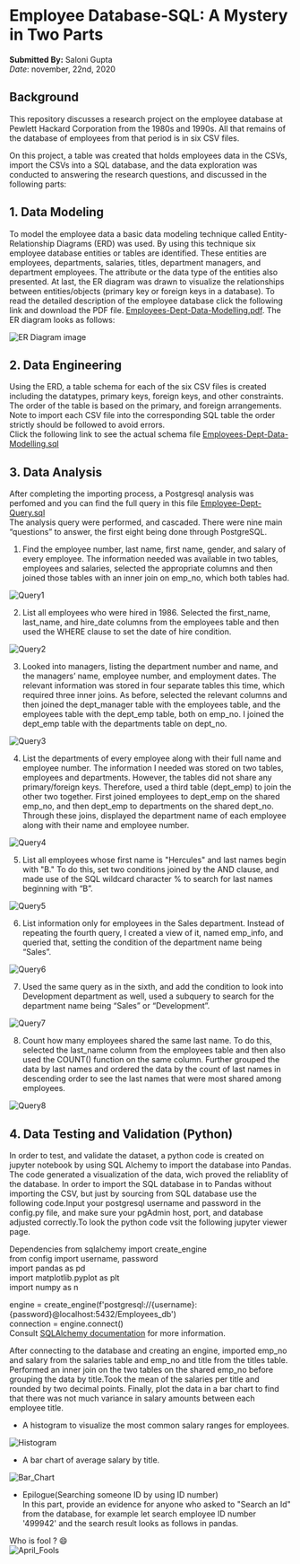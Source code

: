 # Employee Database-SQL: A Mystery in Two Parts

**Submitted By:** Saloni Gupta\
_Date_: november, 22nd, 2020 

## Background
This repository discusses a research project on the employee database at Pewlett Hackard Corporation from the 1980s and 1990s. All that remains of the database of employees from that period is in six CSV files. <br/>

On this project, a table was created that holds employees data in the CSVs, import the CSVs into a SQL database, and the data exploration was conducted to answering the research questions, and discussed in the following parts: <br/>

## 1. Data Modeling <br/>
To model the employee data a basic data modeling technique called Entity-Relationship Diagrams (ERD) was used. By using this technique six employee database entities or tables are identified. These entities are employees, departments, salaries, titles, department managers, and department employees. The attribute or the data type of the entities also presented. At last, the ER diagram was drawn to visualize the relationships between entities/objects (primary key or foreign keys in a database). To read the detailed description of the employee database click the following link and download the PDF file. [Employees-Dept-Data-Modelling.pdf](./EmployeeSQL/Data_Modeling-ERD/Employees-Dept-Data-Modelling.pdf). 
The ER diagram looks as follows: </br>

![ER Diagram image](./EmployeeSQL/Images/Employees-Dept-ERD.png)


## 2. Data Engineering
Using the ERD, a table schema for each of the six CSV files is created including the datatypes, primary keys, foreign keys, and other constraints.
The order of the table is based on the primary, and foreign arrangements. </br>
Note to import each CSV file into the corresponding SQL table the order strictly should be followed to avoid errors. </br>
Click the following link to see the actual schema file [Employees-Dept-Data-Modelling.sql](./EmployeeSQL/Data_Modeling-ERD/Employees-Dept-Data-Modelling-ERD_exportedfile.sql) 

## 3. Data Analysis
After completing the importing process, a Postgresql analysis was perfomed and you can find the full query in this file [Employee-Dept-Query.sql](./EmployeeSQL/Data_Analysis/Employee-Dept-Query.sql) </br>
The analysis query were performed, and cascaded. There were nine main “questions” to answer, the first eight being done through PostgreSQL. </br>

1. Find the employee number, last name, first name, gender, and salary of every employee. The information needed was available in two tables, employees and   salaries, selected the appropriate columns and then joined those tables with an inner join on emp_no, which both tables had. </br>
 
![Query1](./EmployeeSQL/Images/Query1.PNG) </br>

2. List all employees who were hired in 1986. Selected the first_name, last_name, and hire_date columns from the employees table and then used the WHERE     clause to set the date of hire condition. </br>
 
![Query2](./EmployeeSQL/Images/Query2.PNG) </br>

3. Looked into managers, listing the department number and name, and the managers’ name, employee number, and employment dates. The relevant information was stored in four separate tables this time, which required three inner joins. As before, selected the relevant columns and then joined the dept_manager table with the employees table, and the employees table with the dept_emp table, both on emp_no. I joined the dept_emp table with the departments table on dept_no. </br>

![Query3](./EmployeeSQL/Images/Query3.PNG) </br>

4. List the departments of every employee along with their full name and employee number. The information I needed was stored on two tables, employees and departments. However, the tables did not share any primary/foreign keys. Therefore, used a third table (dept_emp) to join the other two together. First joined employees to dept_emp on the shared emp_no, and then dept_emp to departments on the shared dept_no. Through these joins, displayed the department name of each employee along with their name and employee number. </br>

![Query4](./EmployeeSQL/Images/Query4.PNG) </br>

5. List all employees whose first name is "Hercules" and last names begin with "B." To do this, set two conditions joined by the AND clause, and made use of the SQL wildcard character % to search for last names beginning with “B”. </br>

![Query5](./EmployeeSQL/Images/Query5.PNG) </br>

6. List information only for employees in the Sales department. Instead of repeating the fourth query, I created a view of it, named emp_info, and queried that, setting the condition of the department name being “Sales”. </br>

![Query6](./EmployeeSQL/Images/Query6.PNG) </br>

7. Used the same query as in the sixth, and add the condition to look into Development department as well, used a subquery to search for the department name being “Sales” or “Development”. </br>

![Query7](./EmployeeSQL/Images/Query7.PNG) </br>

8. Count how many employees shared the same last name. To do this, selected the last_name column from the employees table and then also used the COUNT() function on the same column. Further grouped the data by last names and ordered the data by the count of last names in descending order to see the last names that were most shared among employees. </br>

![Query8](./EmployeeSQL/Images/Query8.PNG) </br>

## 4. Data Testing and Validation (Python)
In order to test, and validate the dataset, a python code is created on jupyter notebook by using SQL Alchemy to import the database into Pandas. The code generated a visualization of the data, wich proved the reliablity of the database. In order to import the SQL database in to Pandas without importing the CSV, but just by sourcing from SQL database use the following code.Input your postgresql username and password in the config.py file, and make sure your pgAdmin host, port, and database adjusted correctly.To look the python code vsit the following jupyter viewer page.

Dependencies
from sqlalchemy import create_engine </br>
from config import username, password </br>
import pandas as pd </br>
import matplotlib.pyplot as plt </br>
import numpy as n </br>

engine = create_engine(f'postgresql://{username}:{password}@localhost:5432/Employees_db') </br>
connection = engine.connect() </br>
Consult [SQLAlchemy documentation](https://docs.sqlalchemy.org/en/14/core/engines.html#postgresql) for more information. </br>

After connecting to the database and creating an engine, imported emp_no and salary from the salaries table and emp_no and title from the titles table. Performed an inner join on the two tables on the shared emp_no before grouping the data by title.Took the mean of the salaries per title and rounded by two decimal points. Finally, plot the data in a bar chart to find that there was not much variance in salary amounts between each employee title. </br>

- A histogram to visualize the most common salary ranges for employees. </br>

![Histogram](./EmployeeSQL/Images/employee_salary_distribution.png)

- A bar chart of average salary by title. </br>

![Bar_Chart](./EmployeeSQL/Images/average_salary_by_title.png)

- Epilogue(Searching someone ID by using ID number) </br>
In this part, provide an evidence for anyone who asked to "Search an Id" from the database, for example let search employee ID number '499942' and the search result looks as follows in pandas.

 Who is fool ? 😄 </br>
![April_Fools](./EmployeeSQL/Images/April_Fools.PNG)
 
